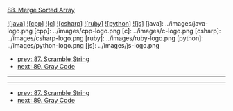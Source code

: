 [88. Merge Sorted Array](https://leetcode.com/problems/merge-sorted-array/)

[![java]](../java/088-merge-sorted-array.md)
[![cpp]](../cpp/088-merge-sorted-array.md)
[![c]](../c/088-merge-sorted-array.md)
[![csharp]](../csharp/088-merge-sorted-array.md)
[![ruby]](../ruby/088-merge-sorted-array.md)
[![python]](../python/088-merge-sorted-array.md)
[![js]](../js/088-merge-sorted-array.md)
[java]: ../images/java-logo.png
[cpp]: ../images/cpp-logo.png
[c]: ../images/c-logo.png
[csharp]: ../images/csharp-logo.png
[ruby]: ../images/ruby-logo.png
[python]: ../images/python-logo.png
[js]: ../images/js-logo.png

- [prev: 87. Scramble String](087-scramble-string.md)
- [next: 89. Gray Code](089-gray-code.md)

---


---

- [prev: 87. Scramble String](087-scramble-string.md)
- [next: 89. Gray Code](089-gray-code.md)
